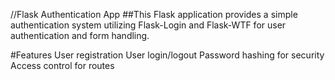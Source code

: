 

//Flask Authentication App
##This Flask application provides a simple authentication system utilizing Flask-Login and Flask-WTF for user authentication and form handling.

#Features
User registration
User login/logout
Password hashing for security
Access control for routes
